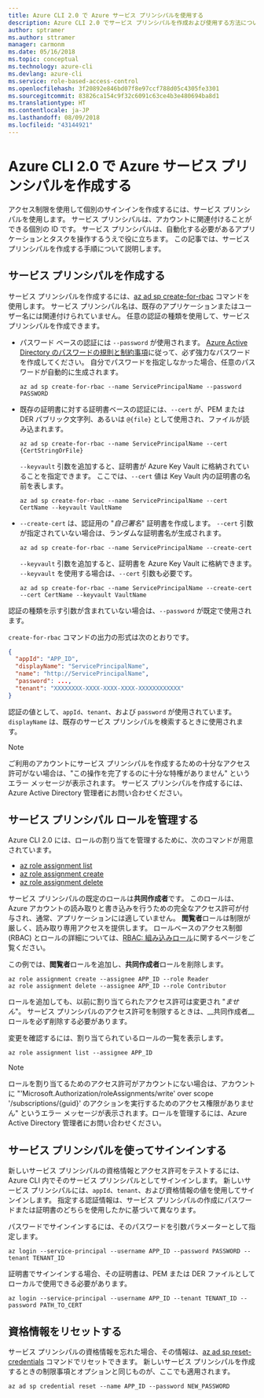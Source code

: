 ```yaml
---
title: Azure CLI 2.0 で Azure サービス プリンシパルを使用する
description: Azure CLI 2.0 でサービス プリンシパルを作成および使用する方法について説明します。
author: sptramer
ms.author: sttramer
manager: carmonm
ms.date: 05/16/2018
ms.topic: conceptual
ms.technology: azure-cli
ms.devlang: azure-cli
ms.service: role-based-access-control
ms.openlocfilehash: 3f20892e846bd07f8e97ccf788d05c4305fe3301
ms.sourcegitcommit: 83826ca154c9f32c6091c63ce4b3e480694ba8d1
ms.translationtype: HT
ms.contentlocale: ja-JP
ms.lasthandoff: 08/09/2018
ms.locfileid: "43144921"
---
```

# <a name="create-an-azure-service-principal-with-azure-cli-20"></a>Azure CLI 2.0 で Azure サービス プリンシパルを作成する

アクセス制限を使用して個別のサインインを作成するには、サービス プリンシパルを使用します。 サービス プリンシパルは、アカウントに関連付けることができる個別の ID です。 サービス プリンシパルは、自動化する必要があるアプリケーションとタスクを操作するうえで役に立ちます。 この記事では、サービス プリンシパルを作成する手順について説明します。

## <a name="create-the-service-principal"></a>サービス プリンシパルを作成する

サービス プリンシパルを作成するには、[az ad sp create-for-rbac](/cli/azure/ad/sp#az-ad-sp-create-for-rbac) コマンドを使用します。 サービス プリンシパル名は、既存のアプリケーションまたはユーザー名には関連付けられていません。 任意の認証の種類を使用して、サービス プリンシパルを作成できます。

* パスワード ベースの認証には `--password` が使用されます。 [Azure Active Directory のパスワードの規則と制約事項](/azure/active-directory/active-directory-passwords-policy)に従って、必ず強力なパスワードを作成してください。 自分でパスワードを指定しなかった場合、任意のパスワードが自動的に生成されます。

  ```azurecli-interactive
  az ad sp create-for-rbac --name ServicePrincipalName --password PASSWORD
  ```

* 既存の証明書に対する証明書ベースの認証には、`--cert` が、PEM または DER パブリック文字列、あるいは `@{file}` として使用され、ファイルが読み込まれます。

  ```azurecli-interactive
  az ad sp create-for-rbac --name ServicePrincipalName --cert {CertStringOrFile}
  ```

  `--keyvault` 引数を追加すると、証明書が Azure Key Vault に格納されていることを指定できます。 ここでは、`--cert` 値は Key Vault 内の証明書の名前を表します。

  ```azurecli-interactive
  az ad sp create-for-rbac --name ServicePrincipalName --cert CertName --keyvault VaultName
  ```

* `--create-cert` は、認証用の "_自己署名_" 証明書を作成します。 `--cert` 引数が指定されていない場合は、ランダムな証明書名が生成されます。

  ```azurecli-interactive
  az ad sp create-for-rbac --name ServicePrincipalName --create-cert
  ```

  `--keyvault` 引数を追加すると、証明書を Azure Key Vault に格納できます。 `--keyvault` を使用する場合は、`--cert` 引数も必要です。

  ```azurecli-interactive
  az ad sp create-for-rbac --name ServicePrincipalName --create-cert --cert CertName --keyvault VaultName
  ```

認証の種類を示す引数が含まれていない場合は、`--password` が既定で使用されます。

`create-for-rbac` コマンドの出力の形式は次のとおりです。

```json
{
  "appId": "APP_ID",
  "displayName": "ServicePrincipalName",
  "name": "http://ServicePrincipalName",
  "password": ...,
  "tenant": "XXXXXXXX-XXXX-XXXX-XXXX-XXXXXXXXXXXX"
}
```

認証の値として、`appId`、`tenant`、および `password` が使用されています。 `displayName` は、既存のサービス プリンシパルを検索するときに使用されます。

> [!NOTE]
> ご利用のアカウントにサービス プリンシパルを作成するための十分なアクセス許可がない場合は、"この操作を完了するのに十分な特権がありません" というエラー メッセージが表示されます。 サービス プリンシパルを作成するには、Azure Active Directory 管理者にお問い合わせください。

## <a name="manage-service-principal-roles"></a>サービス プリンシパル ロールを管理する

Azure CLI 2.0 には、ロールの割り当てを管理するために、次のコマンドが用意されています。

* [az role assignment list](/cli/azure/role/assignment#az-role-assignment-list)
* [az role assignment create](/cli/azure/role/assignment#az-role-assignment-create)
* [az role assignment delete](/cli/azure/role/assignment#az-role-assignment-delete)

サービス プリンシパルの既定のロールは**共同作成者**です。 このロールは、Azure アカウントの読み取りと書き込みを行うための完全なアクセス許可が付与され、通常、アプリケーションには適していません。 **閲覧者**ロールは制限が厳しく、読み取り専用アクセスを提供します。  ロールベースのアクセス制御 (RBAC) とロールの詳細については、[RBAC: 組み込みロール](/azure/active-directory/role-based-access-built-in-roles)に関するページをご覧ください。

この例では、**閲覧者**ロールを追加し、**共同作成者**ロールを削除します。

```azurecli-interactive
az role assignment create --assignee APP_ID --role Reader
az role assignment delete --assignee APP_ID --role Contributor
```

ロールを追加しても、以前に割り当てられたアクセス許可は変更され "_ません_"。 サービス プリンシパルのアクセス許可を制限するときは、__共同作成者__ロールを必ず削除する必要があります。

変更を確認するには、割り当てられているロールの一覧を表示します。

```azurecli-interactive
az role assignment list --assignee APP_ID
```

> [!NOTE]
> ロールを割り当てるためのアクセス許可がアカウントにない場合は、アカウントに "'Microsoft.Authorization/roleAssignments/write' over scope '/subscriptions/{guid}' のアクションを実行するためのアクセス権限がありません" というエラー メッセージが表示されます。ロールを管理するには、Azure Active Directory 管理者にお問い合わせください。

## <a name="sign-in-using-the-service-principal"></a>サービス プリンシパルを使ってサインインする

新しいサービス プリンシパルの資格情報とアクセス許可をテストするには、Azure CLI 内でそのサービス プリンシパルとしてサインインします。 新しいサービス プリンシパルには、`appId`、`tenant`、および資格情報の値を使用してサインインします。 指定する認証情報は、サービス プリンシパルの作成にパスワードまたは証明書のどちらを使用したかに基づいて異なります。

パスワードでサインインするには、そのパスワードを引数パラメーターとして指定します。

```azurecli-interactive
az login --service-principal --username APP_ID --password PASSWORD --tenant TENANT_ID
```

証明書でサインインする場合、その証明書は、PEM または DER ファイルとしてローカルで使用できる必要があります。

```azurecli-interactive
az login --service-principal --username APP_ID --tenant TENANT_ID --password PATH_TO_CERT
```

## <a name="reset-credentials"></a>資格情報をリセットする

サービス プリンシパルの資格情報を忘れた場合、その情報は、[az ad sp reset-credentials](https://docs.microsoft.com/en-us/cli/azure/ad/sp#az-ad-sp-reset-credentials) コマンドでリセットできます。 新しいサービス プリンシパルを作成するときの制限事項とオプションと同じものが、ここでも適用されます。

```azurecli-interactive
az ad sp credential reset --name APP_ID --password NEW_PASSWORD
```

